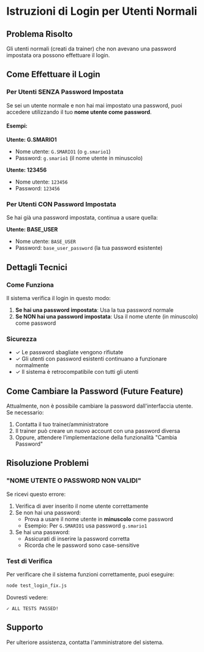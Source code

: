 # Istruzioni di Login per Utenti Normali

## Problema Risolto
Gli utenti normali (creati da trainer) che non avevano una password impostata ora possono effettuare il login.

## Come Effettuare il Login

### Per Utenti SENZA Password Impostata
Se sei un utente normale e non hai mai impostato una password, puoi accedere utilizzando il tuo **nome utente come password**.

#### Esempi:

**Utente: G.SMARIO1**
- Nome utente: `G.SMARIO1` (o `g.smario1`)
- Password: `g.smario1` (il nome utente in minuscolo)

**Utente: 123456**
- Nome utente: `123456`
- Password: `123456`

### Per Utenti CON Password Impostata
Se hai già una password impostata, continua a usare quella:

**Utente: BASE_USER**
- Nome utente: `BASE_USER`
- Password: `base_user_password` (la tua password esistente)

## Dettagli Tecnici

### Come Funziona
Il sistema verifica il login in questo modo:

1. **Se hai una password impostata**: Usa la tua password normale
2. **Se NON hai una password impostata**: Usa il nome utente (in minuscolo) come password

### Sicurezza
- ✓ Le password sbagliate vengono rifiutate
- ✓ Gli utenti con password esistenti continuano a funzionare normalmente
- ✓ Il sistema è retrocompatibile con tutti gli utenti

## Come Cambiare la Password (Future Feature)
Attualmente, non è possibile cambiare la password dall'interfaccia utente. Se necessario:

1. Contatta il tuo trainer/amministratore
2. Il trainer può creare un nuovo account con una password diversa
3. Oppure, attendere l'implementazione della funzionalità "Cambia Password"

## Risoluzione Problemi

### "NOME UTENTE O PASSWORD NON VALIDI"
Se ricevi questo errore:

1. Verifica di aver inserito il nome utente correttamente
2. Se non hai una password:
   - Prova a usare il nome utente in **minuscolo** come password
   - Esempio: Per `G.SMARIO1` usa password `g.smario1`
3. Se hai una password:
   - Assicurati di inserire la password corretta
   - Ricorda che le password sono case-sensitive

### Test di Verifica
Per verificare che il sistema funzioni correttamente, puoi eseguire:
```bash
node test_login_fix.js
```

Dovresti vedere:
```
✓ ALL TESTS PASSED!
```

## Supporto
Per ulteriore assistenza, contatta l'amministratore del sistema.
